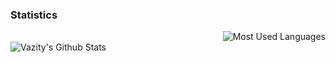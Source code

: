 ### Statistics
<img style="float: right;" alt="Most Used Languages" src="https://github-readme-stats.vercel.app/api/top-langs/?username=SirDankenstien&layout=compact&hide_border=true&theme=dark" /><br>
<img align="Left" alt="Vazity's Github Stats" src="https://github-readme-stats.vercel.app/api?username=SirDankenstien&show_icons=true&hide_border=true&theme=dark" />
